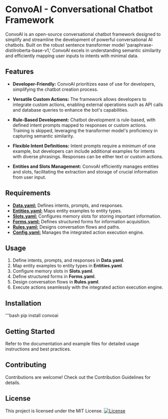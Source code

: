 # ConvoAI - Conversational Chatbot Framework

ConvoAI is an open-source conversational chatbot framework designed to simplify and streamline the development of powerful conversational AI chatbots. Built on the robust sentence transformer model 'paraphrase-distilroberta-base-v1,' ConvoAI excels in understanding semantic similarity and efficiently mapping user inputs to intents with minimal data.

## Features
- **Developer-Friendly:** ConvoAI prioritizes ease of use for developers, simplifying the chatbot creation process.

- **Versatile Custom Actions:** The framework allows developers to integrate custom actions, enabling external operations such as API calls and database queries to enhance the bot's capabilities.

- **Rule-Based Development:** Chatbot development is rule-based, with defined intent prompts mapped to responses or custom actions. Training is skipped, leveraging the transformer model's proficiency in capturing semantic similarity.

- **Flexible Intent Definitions:** Intent prompts require a minimum of one example, but developers can include additional examples for intents with diverse phrasings. Responses can be either text or custom actions.

- **Entities and Slots Management:** ConvoAI efficiently manages entities and slots, facilitating the extraction and storage of crucial information from user input.

## Requirements
- <u>**Data.yaml:**</u> Defines intents, prompts, and responses.
- <u>**Entities.yaml:**</u>  Maps entity examples to entity types.
- <u>**Slots.yaml:**</u>  Configures memory slots for storing important information.
- <u>**Forms.yaml:**</u>  Defines structured forms for information acquisition.
- <u>**Rules.yaml:**</u>  Designs conversation flows and paths.
- <u>**Config.yaml:**</u>  Manages the integrated action execution engine.

## Usage
1. Define intents, prompts, and responses in **Data.yaml**.
2. Map entity examples to entity types in **Entities.yaml**.
3. Configure memory slots in **Slots.yaml**.
4. Define structured forms in **Forms.yaml**.
5. Design conversation flows in **Rules.yaml**.
6. Execute actions seamlessly with the integrated action execution engine.

## Installation
'''bash
 pip install convoai 

## Getting Started
Refer to the documentation and example files for detailed usage instructions and best practices.

## Contributing
Contributions are welcome! Check out the Contribution Guidelines for details.

## License
This project is licensed under the MIT License.
[![License](https://img.shields.io/badge/License-MIT-yellow.svg)](LICENSE)
